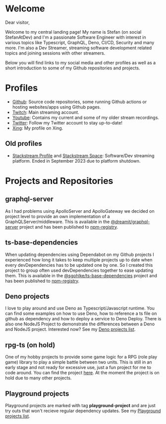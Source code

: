 # Welcome

Dear visitor,

Welcome to my central landing page! My name is Stefan (on social StefanAtDev) and I'm a passionate Software Engineer with interest in various topics like Typescript, GraphQL, Deno, CI/CD, Security and many more. I'm also a Dev Streamer, streaming software development related topics and joining sessions with other streamers. 

Below you will find links to my social media and other profiles as well as a short introduction to some of my Github repositories and projects.

# Profiles
- [Github](https://github.com/sgohlke): Source code repositories, some running Github actions or hosting websites/apps using Github pages.
- [Twitch](https://www.twitch.tv/stefanatdev): Main streaming account.
- [Youtube](https://www.youtube.com/@stefanatdev1788): Contains my current and some of my older stream recordings.
- [Twitter](https://twitter.com/StefanAtDev): Follow my Twitter account to stay up-to-date!
- [Xing](https://www.xing.com/profile/Stefan_Gohlke8/): My profile on Xing.

## Old profiles
- [Stackstream Profile](https://stack-stream.com/profile/StefanAtDev) and  [Stackstream Space](https://www.stack-stream.com/stefanatdev): Software/Dev streaming platform. Ended in September 2023 due to platform shutdown.

# Projects and Repositories

## graphql-server
As I had problems using ApolloServer and ApolloGateway we decided on project level to provide an own implementation of a GraphQLServer/middleware. This is available in the [@dreamit/graphql-server](https://github.com/dreamit-de/graphql-server) project and has been published to [npm-registry](https://www.npmjs.com/package/@dreamit/graphql-server).

## ts-base-dependencies
When updating dependencies using Dependabot on my Github projects I experienced how long it takes to keep multiple projects up to date when every devDependencies has to be updated one by one. So I created this project to group often used devDependencies together to ease updating them. This is available in the [@sgohlke/ts-base-dependencies](https://github.com/sgohlke/ts-base-dependencies) project and has been published to [npm-registry](https://www.npmjs.com/package/@sgohlke/ts-base-dependencies).

## Deno projects
I love to play around and use Deno as Typescript/Javascript runtime. You can find some examples on how to use Deno, how to reference a ts file on github as dependency and how to deploy a service to Deno Deploy. There is also one NodeJS Project to demonstrate the differences between a Deno and NodeJS project. 
Interested now? See my [Deno projects list](https://github.com/stars/sgohlke/lists/deno-projects).

## rpg-ts (on hold)
One of my hobby projects to provide some game logic for a RPG (role play game) library to play a simple battle between two units. This is still in an early stage and not ready for excessive use, just a fun project for me to code around. You can find the project [here](https://github.com/sgohlke/rpg-ts). At the moment the project is on hold due to many other projects.

##  Playground projects 
Playground projects are marked with tag **playground-project** and are just try outs that won't recieve regular dependency updates. See my [Playground projects list](https://github.com/stars/sgohlke/lists/playground-projects).
